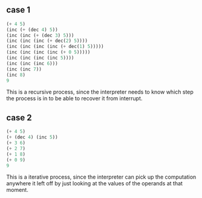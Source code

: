 ## case 1
```scheme
(+ 4 5)
(inc (+ (dec 4) 5))
(inc (inc (+ (dec 3) 5)))
(inc (inc (inc (+ dec(2) 5))))
(inc (inc (inc (inc (+ dec(1) 5)))))
(inc (inc (inc (inc (+ 0 5)))))
(inc (inc (inc (inc 5))))
(inc (inc (inc 6)))
(inc (inc 7))
(inc 8)
9
```
This is a recursive process, since the interpreter needs to know which step the process is in to be able to recover it from interrupt.
## case 2
```scheme
(+ 4 5)
(+ (dec 4) (inc 5))
(+ 3 6)
(+ 2 7)
(+ 1 8)
(+ 0 9)
9
```
This is a iterative process, since the interpreter can pick up the computation anywhere it left off by just looking at the values of the operands at that moment.
